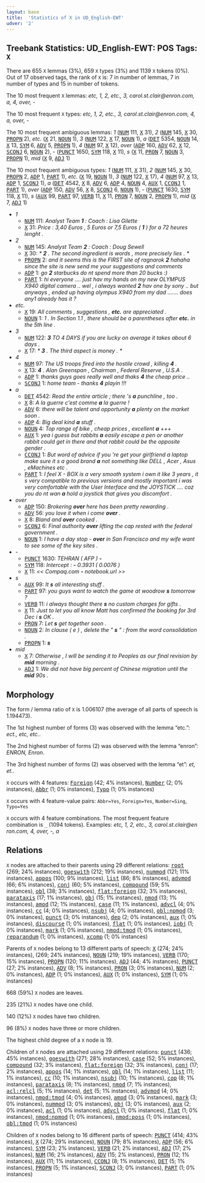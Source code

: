 ```yaml
---
layout: base
title:  'Statistics of X in UD_English-EWT'
udver: '2'
---
```


## Treebank Statistics: UD_English-EWT: POS Tags: `X`

There are 655 `X` lemmas (3%), 659 `X` types (3%) and 1139 `X` tokens (0%).
Out of 17 observed tags, the rank of `X` is: 7 in number of lemmas, 7 in number of types and 15 in number of tokens.

The 10 most frequent `X` lemmas: <em>etc, 1, 2, etc., 3, c​a​r​o​l​.​s​t​.​c​l​a​i​r​@​e​n​r​o​n​.​c​o​m, a, 4, over, -</em>

The 10 most frequent `X` types:  <em>etc, 1, 2, etc., 3, c​a​r​o​l​.​s​t​.​c​l​a​i​r​@​e​n​r​o​n​.​c​o​m, 4, a, over, -</em>

The 10 most frequent ambiguous lemmas: <em>1</em> (<tt><a href="en_ewt-pos-NUM.html">NUM</a></tt> 111, <tt><a href="en_ewt-pos-X.html">X</a></tt> 31), <em>2</em> (<tt><a href="en_ewt-pos-NUM.html">NUM</a></tt> 145, <tt><a href="en_ewt-pos-X.html">X</a></tt> 30, <tt><a href="en_ewt-pos-PROPN.html">PROPN</a></tt> 2), <em>etc.</em> (<tt><a href="en_ewt-pos-X.html">X</a></tt> 21, <tt><a href="en_ewt-pos-NOUN.html">NOUN</a></tt> 1), <em>3</em> (<tt><a href="en_ewt-pos-NUM.html">NUM</a></tt> 122, <tt><a href="en_ewt-pos-X.html">X</a></tt> 17, <tt><a href="en_ewt-pos-NOUN.html">NOUN</a></tt> 1), <em>a</em> (<tt><a href="en_ewt-pos-DET.html">DET</a></tt> 5354, <tt><a href="en_ewt-pos-NOUN.html">NOUN</a></tt> 14, <tt><a href="en_ewt-pos-X.html">X</a></tt> 13, <tt><a href="en_ewt-pos-SYM.html">SYM</a></tt> 6, <tt><a href="en_ewt-pos-ADV.html">ADV</a></tt> 5, <tt><a href="en_ewt-pos-PROPN.html">PROPN</a></tt> 1), <em>4</em> (<tt><a href="en_ewt-pos-NUM.html">NUM</a></tt> 97, <tt><a href="en_ewt-pos-X.html">X</a></tt> 12), <em>over</em> (<tt><a href="en_ewt-pos-ADP.html">ADP</a></tt> 160, <tt><a href="en_ewt-pos-ADV.html">ADV</a></tt> 62, <tt><a href="en_ewt-pos-X.html">X</a></tt> 12, <tt><a href="en_ewt-pos-SCONJ.html">SCONJ</a></tt> 6, <tt><a href="en_ewt-pos-NOUN.html">NOUN</a></tt> 2), <em>-</em> (<tt><a href="en_ewt-pos-PUNCT.html">PUNCT</a></tt> 1650, <tt><a href="en_ewt-pos-SYM.html">SYM</a></tt> 118, <tt><a href="en_ewt-pos-X.html">X</a></tt> 11), <em>s</em> (<tt><a href="en_ewt-pos-X.html">X</a></tt> 11, <tt><a href="en_ewt-pos-PRON.html">PRON</a></tt> 7, <tt><a href="en_ewt-pos-NOUN.html">NOUN</a></tt> 3, <tt><a href="en_ewt-pos-PROPN.html">PROPN</a></tt> 1), <em>mid</em> (<tt><a href="en_ewt-pos-X.html">X</a></tt> 9, <tt><a href="en_ewt-pos-ADJ.html">ADJ</a></tt> 1)

The 10 most frequent ambiguous types:  <em>1</em> (<tt><a href="en_ewt-pos-NUM.html">NUM</a></tt> 111, <tt><a href="en_ewt-pos-X.html">X</a></tt> 31), <em>2</em> (<tt><a href="en_ewt-pos-NUM.html">NUM</a></tt> 145, <tt><a href="en_ewt-pos-X.html">X</a></tt> 30, <tt><a href="en_ewt-pos-PROPN.html">PROPN</a></tt> 2, <tt><a href="en_ewt-pos-ADP.html">ADP</a></tt> 1, <tt><a href="en_ewt-pos-PART.html">PART</a></tt> 1), <em>etc.</em> (<tt><a href="en_ewt-pos-X.html">X</a></tt> 19, <tt><a href="en_ewt-pos-NOUN.html">NOUN</a></tt> 1), <em>3</em> (<tt><a href="en_ewt-pos-NUM.html">NUM</a></tt> 122, <tt><a href="en_ewt-pos-X.html">X</a></tt> 17), <em>4</em> (<tt><a href="en_ewt-pos-NUM.html">NUM</a></tt> 97, <tt><a href="en_ewt-pos-X.html">X</a></tt> 13, <tt><a href="en_ewt-pos-ADP.html">ADP</a></tt> 1, <tt><a href="en_ewt-pos-SCONJ.html">SCONJ</a></tt> 1), <em>a</em> (<tt><a href="en_ewt-pos-DET.html">DET</a></tt> 4542, <tt><a href="en_ewt-pos-X.html">X</a></tt> 8, <tt><a href="en_ewt-pos-ADV.html">ADV</a></tt> 6, <tt><a href="en_ewt-pos-ADP.html">ADP</a></tt> 4, <tt><a href="en_ewt-pos-NOUN.html">NOUN</a></tt> 4, <tt><a href="en_ewt-pos-AUX.html">AUX</a></tt> 1, <tt><a href="en_ewt-pos-CCONJ.html">CCONJ</a></tt> 1, <tt><a href="en_ewt-pos-PART.html">PART</a></tt> 1), <em>over</em> (<tt><a href="en_ewt-pos-ADP.html">ADP</a></tt> 150, <tt><a href="en_ewt-pos-ADV.html">ADV</a></tt> 56, <tt><a href="en_ewt-pos-X.html">X</a></tt> 8, <tt><a href="en_ewt-pos-SCONJ.html">SCONJ</a></tt> 6, <tt><a href="en_ewt-pos-NOUN.html">NOUN</a></tt> 1), <em>-</em> (<tt><a href="en_ewt-pos-PUNCT.html">PUNCT</a></tt> 1630, <tt><a href="en_ewt-pos-SYM.html">SYM</a></tt> 118, <tt><a href="en_ewt-pos-X.html">X</a></tt> 11), <em>s</em> (<tt><a href="en_ewt-pos-AUX.html">AUX</a></tt> 99, <tt><a href="en_ewt-pos-PART.html">PART</a></tt> 97, <tt><a href="en_ewt-pos-VERB.html">VERB</a></tt> 11, <tt><a href="en_ewt-pos-X.html">X</a></tt> 11, <tt><a href="en_ewt-pos-PRON.html">PRON</a></tt> 7, <tt><a href="en_ewt-pos-NOUN.html">NOUN</a></tt> 2, <tt><a href="en_ewt-pos-PROPN.html">PROPN</a></tt> 1), <em>mid</em> (<tt><a href="en_ewt-pos-X.html">X</a></tt> 7, <tt><a href="en_ewt-pos-ADJ.html">ADJ</a></tt> 1)


* <em>1</em>
  * <tt><a href="en_ewt-pos-NUM.html">NUM</a></tt> 111: <em>Analyst Team <b>1</b> : Coach : Lisa Gilette</em>
  * <tt><a href="en_ewt-pos-X.html">X</a></tt> 31: <em>Price : 3,40 Euros , 5 Euros or 7,5 Euros ( <b>1</b> ) for a 72 heures lenght .</em>
* <em>2</em>
  * <tt><a href="en_ewt-pos-NUM.html">NUM</a></tt> 145: <em>Analyst Team <b>2</b> : Coach : Doug Sewell</em>
  * <tt><a href="en_ewt-pos-X.html">X</a></tt> 30: <em>* <b>2</b> . The second ingredient is words , more precisely lies . *</em>
  * <tt><a href="en_ewt-pos-PROPN.html">PROPN</a></tt> 2: <em>and it seems this is the FIRST site of ragnarok <b>2</b> hahaha since the site is new send me your suggestions and comments</em>
  * <tt><a href="en_ewt-pos-ADP.html">ADP</a></tt> 1: <em>go <b>2</b> starbucks do nt spend more than 20 bucks :)</em>
  * <tt><a href="en_ewt-pos-PART.html">PART</a></tt> 1: <em>hi everyone .... just hav my hands on my new OLYMPUS X940 digital camera .. wel , i always wanted <b>2</b> hav one by sony .. but anyways , ended up having olympus X940 from my dad ....... does any1 already has it ?</em>
* <em>etc.</em>
  * <tt><a href="en_ewt-pos-X.html">X</a></tt> 19: <em>All comments , suggestions , <b>etc.</b> are appreciated .</em>
  * <tt><a href="en_ewt-pos-NOUN.html">NOUN</a></tt> 1: <em>1 . In Section 1.1 , there should be a parentheses after <b>etc.</b> in the 5th line .</em>
* <em>3</em>
  * <tt><a href="en_ewt-pos-NUM.html">NUM</a></tt> 122: <em><b>3</b> TO 4 DAYS if you are lucky on average it takes about 6 days .</em>
  * <tt><a href="en_ewt-pos-X.html">X</a></tt> 17: <em>* <b>3</b> . The third aspect is money . *</em>
* <em>4</em>
  * <tt><a href="en_ewt-pos-NUM.html">NUM</a></tt> 97: <em>The US troops fired into the hostile crowd , killing <b>4</b> .</em>
  * <tt><a href="en_ewt-pos-X.html">X</a></tt> 13: <em><b>4</b> . Alan Greenspan , Chairman , Federal Reserve , U.S.A .</em>
  * <tt><a href="en_ewt-pos-ADP.html">ADP</a></tt> 1: <em>thanks guys goes really well and thaks <b>4</b> the cheap price ..</em>
  * <tt><a href="en_ewt-pos-SCONJ.html">SCONJ</a></tt> 1: <em>home team - thanks <b>4</b> playin !!!</em>
* <em>a</em>
  * <tt><a href="en_ewt-pos-DET.html">DET</a></tt> 4542: <em>Read the entire article ; there 's <b>a</b> punchline , too .</em>
  * <tt><a href="en_ewt-pos-X.html">X</a></tt> 8: <em>A la guerre c'est comme <b>a</b> la guerre !</em>
  * <tt><a href="en_ewt-pos-ADV.html">ADV</a></tt> 6: <em>there will be talent and opportunity <b>a</b> plenty on the market soon .</em>
  * <tt><a href="en_ewt-pos-ADP.html">ADP</a></tt> 4: <em>Big deal kind <b>a</b> stuff .</em>
  * <tt><a href="en_ewt-pos-NOUN.html">NOUN</a></tt> 4: <em>Top range of bike , cheap prices , excellent <b>a</b> +++</em>
  * <tt><a href="en_ewt-pos-AUX.html">AUX</a></tt> 1: <em>yea i guess but rabbits <b>a</b> easily escape a pen or another rabbit could get in there and that rabbit could be the opposite gender .</em>
  * <tt><a href="en_ewt-pos-CCONJ.html">CCONJ</a></tt> 1: <em>But word of advice if you 're get your girlfriend a laptop make sure it s a good brand <b>a</b> not something like DELL , Acer , Asus , eMachines etc .</em>
  * <tt><a href="en_ewt-pos-PART.html">PART</a></tt> 1: <em>I feel X - BOX is a very smooth system i own it like 3 years , it s very compatible to previous versions and mostly important i was very comfortable with the User Interface and the JOYSTICK .... coz you do nt wan <b>a</b> hold a joystick that gives you discomfort .</em>
* <em>over</em>
  * <tt><a href="en_ewt-pos-ADP.html">ADP</a></tt> 150: <em>Brokering <b>over</b> here has been pretty rewarding .</em>
  * <tt><a href="en_ewt-pos-ADV.html">ADV</a></tt> 56: <em>you love it when i come <b>over</b> .</em>
  * <tt><a href="en_ewt-pos-X.html">X</a></tt> 8: <em>Bland and <b>over</b> cooked .</em>
  * <tt><a href="en_ewt-pos-SCONJ.html">SCONJ</a></tt> 6: <em>Final authority <b>over</b> lifting the cap rested with the federal government .</em>
  * <tt><a href="en_ewt-pos-NOUN.html">NOUN</a></tt> 1: <em>I have a day stop - <b>over</b> in San Francisco and my wife want to see some of the key sites .</em>
* <em>-</em>
  * <tt><a href="en_ewt-pos-PUNCT.html">PUNCT</a></tt> 1630: <em>TEHRAN ( AFP ) <b>-</b></em>
  * <tt><a href="en_ewt-pos-SYM.html">SYM</a></tt> 118: <em>Intercept : <b>-</b> 0.3931 ( 0.0076 )</em>
  * <tt><a href="en_ewt-pos-X.html">X</a></tt> 11: <em><< Compaq.com <b>-</b> notebook.url >></em>
* <em>s</em>
  * <tt><a href="en_ewt-pos-AUX.html">AUX</a></tt> 99: <em>It <b>s</b> all interesting stuff .</em>
  * <tt><a href="en_ewt-pos-PART.html">PART</a></tt> 97: <em>you guys want to watch the game at woodrow <b>s</b> tomorrow ?</em>
  * <tt><a href="en_ewt-pos-VERB.html">VERB</a></tt> 11: <em>i always thought there <b>s</b> no custom charges for gifts .</em>
  * <tt><a href="en_ewt-pos-X.html">X</a></tt> 11: <em>Just to let you all know Matt has confirmed the booking for 3rd Dec i <b>s</b> OK .</em>
  * <tt><a href="en_ewt-pos-PRON.html">PRON</a></tt> 7: <em>Let <b>s</b> get together soon .</em>
  * <tt><a href="en_ewt-pos-NOUN.html">NOUN</a></tt> 2: <em>In clause ( e ) , delete the " <b>s</b> " : from the word consolidation .</em>
  * <tt><a href="en_ewt-pos-PROPN.html">PROPN</a></tt> 1: <em><b>s</b></em>
* <em>mid</em>
  * <tt><a href="en_ewt-pos-X.html">X</a></tt> 7: <em>Otherwise , I will be sending it to Peoples as our final revision by <b>mid</b> morning .</em>
  * <tt><a href="en_ewt-pos-ADJ.html">ADJ</a></tt> 1: <em>We did not have big percent of Chinese migration until the <b>mid</b> 90s .</em>

## Morphology

The form / lemma ratio of `X` is 1.006107 (the average of all parts of speech is 1.194473).

The 1st highest number of forms (3) was observed with the lemma “etc.”: <em>ect., etc, etc.</em>.

The 2nd highest number of forms (2) was observed with the lemma “enron”: <em>ENRON, Enron</em>.

The 3rd highest number of forms (2) was observed with the lemma “et”: <em>et, et.</em>.

`X` occurs with 4 features: <tt><a href="en_ewt-feat-Foreign.html">Foreign</a></tt> (42; 4% instances), <tt><a href="en_ewt-feat-Number.html">Number</a></tt> (2; 0% instances), <tt><a href="en_ewt-feat-Abbr.html">Abbr</a></tt> (1; 0% instances), <tt><a href="en_ewt-feat-Typo.html">Typo</a></tt> (1; 0% instances)

`X` occurs with 4 feature-value pairs: `Abbr=Yes`, `Foreign=Yes`, `Number=Sing`, `Typo=Yes`

`X` occurs with 4 feature combinations.
The most frequent feature combination is `_` (1094 tokens).
Examples: <em>etc, 1, 2, etc., 3, c​a​r​o​l​.​s​t​.​c​l​a​i​r​@​e​n​r​o​n​.​c​o​m, 4, over, -, a</em>


## Relations

`X` nodes are attached to their parents using 29 different relations: <tt><a href="en_ewt-dep-root.html">root</a></tt> (269; 24% instances), <tt><a href="en_ewt-dep-goeswith.html">goeswith</a></tt> (212; 19% instances), <tt><a href="en_ewt-dep-nummod.html">nummod</a></tt> (121; 11% instances), <tt><a href="en_ewt-dep-appos.html">appos</a></tt> (100; 9% instances), <tt><a href="en_ewt-dep-list.html">list</a></tt> (86; 8% instances), <tt><a href="en_ewt-dep-advmod.html">advmod</a></tt> (66; 6% instances), <tt><a href="en_ewt-dep-conj.html">conj</a></tt> (60; 5% instances), <tt><a href="en_ewt-dep-compound.html">compound</a></tt> (59; 5% instances), <tt><a href="en_ewt-dep-obl.html">obl</a></tt> (38; 3% instances), <tt><a href="en_ewt-dep-flat-foreign.html">flat:foreign</a></tt> (32; 3% instances), <tt><a href="en_ewt-dep-parataxis.html">parataxis</a></tt> (17; 1% instances), <tt><a href="en_ewt-dep-obj.html">obj</a></tt> (15; 1% instances), <tt><a href="en_ewt-dep-nmod.html">nmod</a></tt> (13; 1% instances), <tt><a href="en_ewt-dep-amod.html">amod</a></tt> (12; 1% instances), <tt><a href="en_ewt-dep-case.html">case</a></tt> (11; 1% instances), <tt><a href="en_ewt-dep-advcl.html">advcl</a></tt> (4; 0% instances), <tt><a href="en_ewt-dep-cc.html">cc</a></tt> (4; 0% instances), <tt><a href="en_ewt-dep-nsubj.html">nsubj</a></tt> (4; 0% instances), <tt><a href="en_ewt-dep-obl-npmod.html">obl:npmod</a></tt> (3; 0% instances), <tt><a href="en_ewt-dep-punct.html">punct</a></tt> (3; 0% instances), <tt><a href="en_ewt-dep-dep.html">dep</a></tt> (2; 0% instances), <tt><a href="en_ewt-dep-aux.html">aux</a></tt> (1; 0% instances), <tt><a href="en_ewt-dep-discourse.html">discourse</a></tt> (1; 0% instances), <tt><a href="en_ewt-dep-flat.html">flat</a></tt> (1; 0% instances), <tt><a href="en_ewt-dep-iobj.html">iobj</a></tt> (1; 0% instances), <tt><a href="en_ewt-dep-mark.html">mark</a></tt> (1; 0% instances), <tt><a href="en_ewt-dep-nmod-tmod.html">nmod:tmod</a></tt> (1; 0% instances), <tt><a href="en_ewt-dep-reparandum.html">reparandum</a></tt> (1; 0% instances), <tt><a href="en_ewt-dep-xcomp.html">xcomp</a></tt> (1; 0% instances)

Parents of `X` nodes belong to 13 different parts of speech: <tt><a href="en_ewt-pos-X.html">X</a></tt> (274; 24% instances),  (269; 24% instances), <tt><a href="en_ewt-pos-NOUN.html">NOUN</a></tt> (219; 19% instances), <tt><a href="en_ewt-pos-VERB.html">VERB</a></tt> (170; 15% instances), <tt><a href="en_ewt-pos-PROPN.html">PROPN</a></tt> (120; 11% instances), <tt><a href="en_ewt-pos-ADJ.html">ADJ</a></tt> (44; 4% instances), <tt><a href="en_ewt-pos-PUNCT.html">PUNCT</a></tt> (27; 2% instances), <tt><a href="en_ewt-pos-ADV.html">ADV</a></tt> (8; 1% instances), <tt><a href="en_ewt-pos-PRON.html">PRON</a></tt> (3; 0% instances), <tt><a href="en_ewt-pos-NUM.html">NUM</a></tt> (2; 0% instances), <tt><a href="en_ewt-pos-ADP.html">ADP</a></tt> (1; 0% instances), <tt><a href="en_ewt-pos-AUX.html">AUX</a></tt> (1; 0% instances), <tt><a href="en_ewt-pos-SYM.html">SYM</a></tt> (1; 0% instances)

668 (59%) `X` nodes are leaves.

235 (21%) `X` nodes have one child.

140 (12%) `X` nodes have two children.

96 (8%) `X` nodes have three or more children.

The highest child degree of a `X` node is 19.

Children of `X` nodes are attached using 29 different relations: <tt><a href="en_ewt-dep-punct.html">punct</a></tt> (436; 45% instances), <tt><a href="en_ewt-dep-goeswith.html">goeswith</a></tt> (271; 28% instances), <tt><a href="en_ewt-dep-case.html">case</a></tt> (52; 5% instances), <tt><a href="en_ewt-dep-compound.html">compound</a></tt> (32; 3% instances), <tt><a href="en_ewt-dep-flat-foreign.html">flat:foreign</a></tt> (32; 3% instances), <tt><a href="en_ewt-dep-conj.html">conj</a></tt> (17; 2% instances), <tt><a href="en_ewt-dep-appos.html">appos</a></tt> (14; 1% instances), <tt><a href="en_ewt-dep-obl.html">obl</a></tt> (14; 1% instances), <tt><a href="en_ewt-dep-list.html">list</a></tt> (11; 1% instances), <tt><a href="en_ewt-dep-cc.html">cc</a></tt> (10; 1% instances), <tt><a href="en_ewt-dep-nsubj.html">nsubj</a></tt> (10; 1% instances), <tt><a href="en_ewt-dep-cop.html">cop</a></tt> (8; 1% instances), <tt><a href="en_ewt-dep-parataxis.html">parataxis</a></tt> (8; 1% instances), <tt><a href="en_ewt-dep-nmod.html">nmod</a></tt> (7; 1% instances), <tt><a href="en_ewt-dep-acl-relcl.html">acl:relcl</a></tt> (5; 1% instances), <tt><a href="en_ewt-dep-det.html">det</a></tt> (5; 1% instances), <tt><a href="en_ewt-dep-advmod.html">advmod</a></tt> (4; 0% instances), <tt><a href="en_ewt-dep-nmod-tmod.html">nmod:tmod</a></tt> (4; 0% instances), <tt><a href="en_ewt-dep-amod.html">amod</a></tt> (3; 0% instances), <tt><a href="en_ewt-dep-mark.html">mark</a></tt> (3; 0% instances), <tt><a href="en_ewt-dep-nummod.html">nummod</a></tt> (3; 0% instances), <tt><a href="en_ewt-dep-obj.html">obj</a></tt> (3; 0% instances), <tt><a href="en_ewt-dep-aux.html">aux</a></tt> (2; 0% instances), <tt><a href="en_ewt-dep-acl.html">acl</a></tt> (1; 0% instances), <tt><a href="en_ewt-dep-advcl.html">advcl</a></tt> (1; 0% instances), <tt><a href="en_ewt-dep-flat.html">flat</a></tt> (1; 0% instances), <tt><a href="en_ewt-dep-nmod-npmod.html">nmod:npmod</a></tt> (1; 0% instances), <tt><a href="en_ewt-dep-nmod-poss.html">nmod:poss</a></tt> (1; 0% instances), <tt><a href="en_ewt-dep-obl-tmod.html">obl:tmod</a></tt> (1; 0% instances)

Children of `X` nodes belong to 16 different parts of speech: <tt><a href="en_ewt-pos-PUNCT.html">PUNCT</a></tt> (414; 43% instances), <tt><a href="en_ewt-pos-X.html">X</a></tt> (274; 29% instances), <tt><a href="en_ewt-pos-NOUN.html">NOUN</a></tt> (79; 8% instances), <tt><a href="en_ewt-pos-ADP.html">ADP</a></tt> (56; 6% instances), <tt><a href="en_ewt-pos-SYM.html">SYM</a></tt> (23; 2% instances), <tt><a href="en_ewt-pos-VERB.html">VERB</a></tt> (21; 2% instances), <tt><a href="en_ewt-pos-ADJ.html">ADJ</a></tt> (17; 2% instances), <tt><a href="en_ewt-pos-NUM.html">NUM</a></tt> (16; 2% instances), <tt><a href="en_ewt-pos-ADV.html">ADV</a></tt> (15; 2% instances), <tt><a href="en_ewt-pos-PRON.html">PRON</a></tt> (12; 1% instances), <tt><a href="en_ewt-pos-AUX.html">AUX</a></tt> (11; 1% instances), <tt><a href="en_ewt-pos-CCONJ.html">CCONJ</a></tt> (8; 1% instances), <tt><a href="en_ewt-pos-DET.html">DET</a></tt> (5; 1% instances), <tt><a href="en_ewt-pos-PROPN.html">PROPN</a></tt> (5; 1% instances), <tt><a href="en_ewt-pos-SCONJ.html">SCONJ</a></tt> (3; 0% instances), <tt><a href="en_ewt-pos-PART.html">PART</a></tt> (1; 0% instances)

